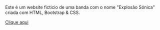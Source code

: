 Este é um website ficticio de uma banda com o nome "Explosão Sónica" criada com HTML, Bootstrap & CSS.

<a href="filipafaraujo.github.io" target="_blank" >Clique aqui</a>
